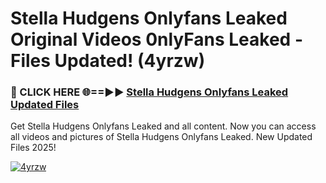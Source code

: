 # Stella Hudgens Onlyfans Leaked Original Videos 0nlyFans Leaked - Files Updated! (4yrzw)

<h3>🔴 CLICK HERE 🌐==►► <a href="https://tinyurl.com/brd5kh86" rel="nofollow">Stella Hudgens Onlyfans Leaked Updated Files</a></h3>

Get Stella Hudgens Onlyfans Leaked and all content. Now you can access all videos and pictures of Stella Hudgens Onlyfans Leaked. New Updated Files 2025!

[![4yrzw](https://i.imgur.com/K7sEzmb.gif)](https://tinyurl.com/brd5kh86)
